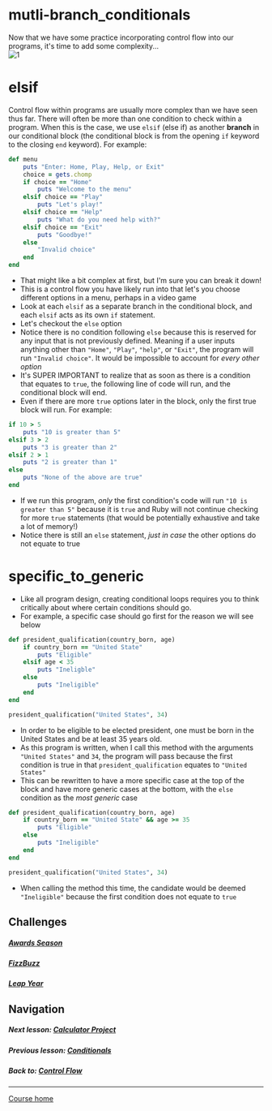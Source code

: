# mutli-branch_conditionals
Now that we have some practice incorporating control flow into our programs, it's time to add some complexity...  
![1](http://i.imgur.com/KY5zGyf.gif?1)
# elsif
Control flow within programs are usually more complex than we have seen thus far. There will often be more than one condition to check within a program. When this is the case, we use `elsif` (else if) as another **branch** in our conditional block (the conditional block is from the opening `if` keyword to the closing `end` keyword). For example:  
```ruby
def menu
    puts "Enter: Home, Play, Help, or Exit"
    choice = gets.chomp
    if choice == "Home"
        puts "Welcome to the menu"
    elsif choice == "Play"
        puts "Let's play!"
    elsif choice == "Help"
        puts "What do you need help with?"
    elsif choice == "Exit"
        puts "Goodbye!"
    else
        "Invalid choice"
    end
end
```
- That might like a bit complex at first, but I'm sure you can break it down!
- This is a control flow you have likely run into that let's you choose different options in a menu, perhaps in a video game
- Look at each `elsif` as a separate branch in the conditional block, and each `elsif` acts as its own `if` statement.
- Let's checkout the `else` option
- Notice there is no condition following `else` because this is reserved for any input that is not previously defined. Meaning if a user inputs anything other than `"Home"`, `"Play"`, `"help"`, or `"Exit"`, the program will run `"Invalid choice"`. It would be impossible to account for *every other option*  
- It's SUPER IMPORTANT to realize that as soon as there is a condition that equates to `true`, the following line of code will run, and the conditional block will end.
- Even if there are more `true` options later in the block, only the first true block will run. For example:
```ruby
if 10 > 5
    puts "10 is greater than 5"
elsif 3 > 2
    puts "3 is greater than 2"
elsif 2 > 1
    puts "2 is greater than 1"
else
    puts "None of the above are true"
end
```
- If we run this program, *only* the first condition's code will run `"10 is greater than 5"` because it is `true` and Ruby will not continue checking for more `true` statements (that would be potentially exhaustive and take a lot of memory!)
- Notice there is still an `else` statement, *just in case* the other options do not equate to true

# specific_to_generic
- Like all program design, creating conditional loops requires you to think critically about where certain conditions should go. 
- For example, a specific case should go first for the reason we will see below
```ruby
def president_qualification(country_born, age)
    if country_born == "United State"
        puts "Eligible"
    elsif age < 35
        puts "Ineligble"
    else
        puts "Ineligible"
    end
end

president_qualification("United States", 34)
```
- In order to be eligible to be elected president, one must be born in the United States and be at least 35 years old. 
- As this program is written, when I call this method with the arguments `"United States"` and `34`, the program will pass because the first condition is true in that `president_qualification` equates to `"United States"`
- This can be rewritten to have a more specific case at the top of the block and have more generic cases at the bottom, with the `else` condition as the *most generic* case
```ruby
def president_qualification(country_born, age)
    if country_born == "United State" && age >= 35
        puts "Eligible"
    else
        puts "Ineligible"
    end
end

president_qualification("United States", 34)
```
- When calling the method this time, the candidate would be deemed `"Ineligible"` because the first condition does not equate to `true` 


## Challenges  
##### [Awards Season](https://github.com/Coderdotnew/intro_web_apps_acp/tree/master/03_class/02_multiple_branches/code/01_awards_season)  
##### [FizzBuzz](https://github.com/Coderdotnew/intro_web_apps_acp/tree/master/03_class/02_multiple_branches/code/02_fizzbuzz) 
##### [Leap Year](https://github.com/Coderdotnew/intro_web_apps_acp/tree/master/03_class/02_multiple_branches/code/03_leap_year) 

## Navigation  
##### Next lesson: [Calculator Project](https://github.com/Coderdotnew/intro_web_apps_acp/tree/master/03_class/03_calculator)     
##### Previous lesson: [Conditionals](https://github.com/Coderdotnew/intro_web_apps_acp/tree/master/03_class/01_conditionals)  
##### Back to: [Control Flow](https://github.com/Coderdotnew/intro_web_apps_acp/tree/master/03_class)  
---  
[Course home](https://github.com/Coderdotnew/intro_web_apps_acp)  
